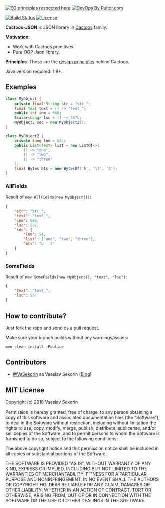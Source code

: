 [![EO principles respected here](http://www.elegantobjects.org/badge.svg)](http://www.elegantobjects.org)
[![DevOps By Rultor.com](http://www.rultor.com/b/VsSekorin/cactoos-json)](http://www.rultor.com/p/VsSekorin/cactoos-json)

[![Build Status](https://travis-ci.org/VsSekorin/cactoos-json.svg?branch=master)](https://travis-ci.org/VsSekorin/cactoos-json)
[![License](https://img.shields.io/badge/license-MIT-green.svg)](https://github.com/VsSekorin/cactoos-json/blob/master/LICENSE.txt)

**Cactoos-JSON** is JSON library in [Cactoos](https://github.com/yegor256/cactoos) family.

**Motivation**:

- Work with Cactoos primitives.
- Pure OOP Json library.

**Principles**.
These are the [design principles](http://www.elegantobjects.org#principles) behind Cactoos.

Java version required: 1.8+.

## Examples

```java
class MyObject {
    private final String str = "str_";
    final Text text = () -> "text_";
    public int inm = 666;
    Scalar<Long> lsc = () -> 567L;
    MyObject2 sec = new MyObject2();
}

class MyObject2 {
    private long lnm = 54L;
    public List<Text> list = new ListOf<>(
        () -> "one",
        () -> "two",
        () -> "three"
    );
    final Bytes bts = new BytesOf('b', '\t', '3');
}
```
### AllFields

Result of `new AllFields(new MyObject())`:
```json
{
    "str": "str_",
    "text": "text_",
    "inm": 666,
    "lsc": 567,
    "sec": {
        "lnm": 54,
        "list": ["one", "two", "three"],
        "bts": "b	3"
    }
}
```

### SomeFields

Result of `new SomeFields(new MyObject(), "text", "lsc")`:

```json
{
    "text": "text_",
    "lsc": 567
}
```

## How to contribute?

Just fork the repo and send us a pull request.

Make sure your branch builds without any warnings/issues:

```
mvn clean install -Pqulice
```

## Contributors

  - [@VsSekorin](https://github.com/VsSekorin) as Vseslav Sekorin ([Blog](http://vssekorin.com))

## MIT License

Copyright (c) 2018 Vseslav Sekorin

Permission is hereby granted, free of charge, to any person obtaining a copy
of this software and associated documentation files (the "Software"), to deal
in the Software without restriction, including without limitation the rights
to use, copy, modify, merge, publish, distribute, sublicense, and/or sell
copies of the Software, and to permit persons to whom the Software is
furnished to do so, subject to the following conditions:

The above copyright notice and this permission notice shall be included in all
copies or substantial portions of the Software.

THE SOFTWARE IS PROVIDED "AS IS", WITHOUT WARRANTY OF ANY KIND, EXPRESS OR
IMPLIED, INCLUDING BUT NOT LIMITED TO THE WARRANTIES OF MERCHANTABILITY,
FITNESS FOR A PARTICULAR PURPOSE AND NONINFRINGEMENT. IN NO EVENT SHALL THE
AUTHORS OR COPYRIGHT HOLDERS BE LIABLE FOR ANY CLAIM, DAMAGES OR OTHER
LIABILITY, WHETHER IN AN ACTION OF CONTRACT, TORT OR OTHERWISE, ARISING FROM,
OUT OF OR IN CONNECTION WITH THE SOFTWARE OR THE USE OR OTHER DEALINGS IN THE
SOFTWARE.


